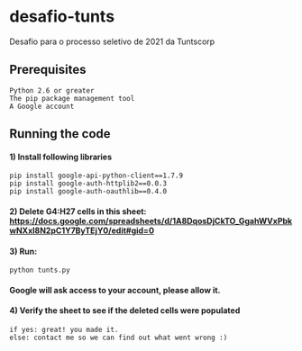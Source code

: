 # desafio-tunts
Desafio para o processo seletivo de 2021 da Tuntscorp

## Prerequisites

	Python 2.6 or greater
	The pip package management tool
	A Google account
	
## Running the code
#### 1) Install following libraries
	pip install google-api-python-client==1.7.9
	pip install google-auth-httplib2==0.0.3
	pip install google-auth-oauthlib==0.4.0
	
#### 2) Delete G4:H27 cells in this sheet: https://docs.google.com/spreadsheets/d/1A8DqosDjCkTO_GgahWVxPbkwNXxl8N2pC1Y7ByTEjY0/edit#gid=0
#### 3) Run: 
	python tunts.py
#### Google will ask access to your account, please allow it.	
#### 4) Verify the sheet to see if the deleted cells were populated
	if yes: great! you made it.
	else: contact me so we can find out what went wrong :)
